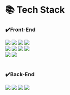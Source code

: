 <div><h1> 📚 Tech Stack </h1></div>
<div><h3>✔️Front-End</h3></div>
<div>
  <img src="https://img.shields.io/badge/html5-E34F26?style=flat&logo=html5&logoColor=white">
  <img src="https://img.shields.io/badge/CSS3-1572B6?style=flat&logo=CSS3&logoColor=white">
  <img src="https://img.shields.io/badge/JavaScript-F7DF1E?style=flat&logo=JavaScript&logoColor=black">
  <img src="https://img.shields.io/badge/TypeScript-3178C6?style=flat&logo=TypeScript&logoColor=white">
</div>
<div>
  <img src="https://img.shields.io/badge/React-61DAFB?style=flat&logo=React&logoColor=white">
  <img src="https://img.shields.io/badge/styled components-DB7093?style=flat-square&logo=styled-components&logoColor=white">
  <img src="https://img.shields.io/badge/ReactQuery-FF4154?style=flat&logo=ReactQuery&logoColor=white">
  <img src="https://img.shields.io/badge/Next.js-000000?style=flat&logo=Next.js&logoColor=white">
</div>
<div>
  <img src="https://img.shields.io/badge/React Native-61DAFB?style=flat&logo=React&logoColor=white">
  <img src="https://img.shields.io/badge/Expo-000020?style=flat&logo=Expo&logoColor=white">
</div>  
<br/>
<div><h3>✔️Back-End</h3></div>
<div>
<img src="https://img.shields.io/badge/Node.js-339933?style=flat&logo=Node.js&logoColor=white">
<img src="https://img.shields.io/badge/Express-000000?style=flat&logo=Express&logoColor=white">
<img src="https://img.shields.io/badge/Firebase-FFCA28?style=flat&logo=Firebase&logoColor=white">
<img src="https://img.shields.io/badge/MongDB-47A248?style=flat&logo=MongDB&logoColor=white">
</div>


